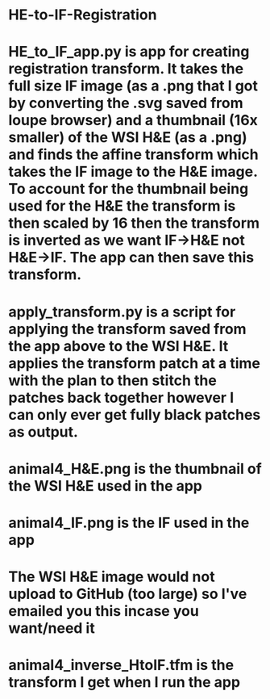 # HE-to-IF-Registration

# HE_to_IF_app.py is app for creating registration transform.  It takes the full size IF image (as a .png that I got by converting the .svg saved from loupe browser) and a thumbnail (16x smaller) of the WSI H&E (as a .png) and finds the affine transform which takes the IF image to the H&E image.  To account for the thumbnail being used for the H&E the transform is then scaled by 16 then the transform is inverted as we want IF->H&E not H&E->IF.  The app can then save this transform. 

# apply_transform.py is a script for applying the transform saved from the app above to the WSI H&E.  It applies the transform patch at a time with the plan to then stitch the patches back together however I can only ever get fully black patches as output.  

# animal4_H&E.png is the thumbnail of the WSI H&E used in the app

# animal4_IF.png is the IF used in the app

# The WSI H&E image would not upload to GitHub (too large) so I've emailed you this incase you want/need it

# animal4_inverse_HtoIF.tfm is the transform I get when I run the app
